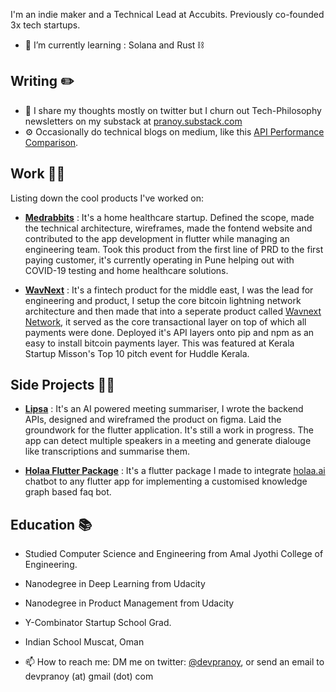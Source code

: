 I'm an indie maker and a Technical Lead at Accubits. Previously co-founded 3x tech startups. 

- 🌱 I’m currently learning : Solana and Rust ⛓️

## Writing ✏️
 - 🤔 I share my thoughts mostly on twitter but I churn out Tech-Philosophy newsletters on my substack at [pranoy.substack.com](https://pranoy.substack.com)
 - ⚙️ Occasionally do technical blogs on medium, like this [API Performance Comparison](https://medium.com/innovation-incubator/rest-api-performance-comparison-python-vs-golang-dc4decbd0543). 



## Work 👨‍💻

Listing down the cool products I've worked on: 

- [<b>Medrabbits</b>](https://www.medrabbits.com) : It's a home healthcare startup. Defined the scope, made the technical architecture, wireframes, made the fontend website and contributed to the app development in flutter while managing an engineering team. Took this product from the first line of PRD to the first paying customer, it's currently operating in Pune helping out with COVID-19 testing and home healthcare solutions. 

- [<b>WavNext</b>](https://wavnext.com) : It's a fintech product for the middle east, I was the lead for engineering and product, I setup the core bitcoin lightning network architecture and then made that into a seperate product called [Wavnext Network](https://wavnext.com/network), it served as the core transactional layer on top of which all payments were done. Deployed it's API layers onto pip and npm as an easy to install bitcoin payments layer. This was featured at Kerala Startup Misson's Top 10 pitch event for Huddle Kerala. 


## Side Projects 👨‍💻

- [<b>Lipsa</b>](https://play.google.com/store/apps/details?id=com.lipsa.lipsa&hl=en_IN) : It's an AI powered meeting summariser, I wrote the backend APIs, designed and wireframed the product on figma. Laid the groundwork for the flutter application. It's still a work in progress. The app can detect multiple speakers in a meeting and generate dialouge like transcriptions and summarise them. 

- [<b>Holaa Flutter Package</b>](https://pub.dev/packages/holaa) : It's a flutter package I made to integrate [holaa.ai](https://www.holaa.ai) chatbot to any flutter app for implementing a customised knowledge graph based faq bot. 

## Education 📚

- Studied Computer Science and Engineering from Amal Jyothi College of Engineering. 
- Nanodegree in Deep Learning from Udacity
- Nanodegree in Product Management from Udacity
- Y-Combinator Startup School Grad. 
- Indian School Muscat, Oman



- 📫 How to reach me: DM me on twitter: [@devpranoy](https://www.twitter.com/devpranoy), or send an email to devpranoy (at) gmail (dot) com
<!--
**devpranoy/devpranoy** is a ✨ _special_ ✨ repository because its `README.md` (this file) appears on your GitHub profile.

Here are some ideas to get you started:

- 🔭 I’m currently working on ...
- 🌱 I’m currently learning ...
- 👯 I’m looking to collaborate on ...
- 🤔 I’m looking for help with ...
- 💬 Ask me about ...
- 📫 How to reach me: ...
- 😄 Pronouns: ...
- ⚡ Fun fact: ...
-->
